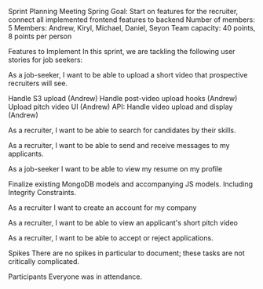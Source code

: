 Sprint Planning Meeting Spring Goal: Start on features for the recruiter, connect all implemented frontend features to backend Number of members: 5 Members: Andrew, Kiryl, Michael, Daniel, Seyon Team capacity: 40 points, 8 points per person

Features to Implement In this sprint, we are tackling the following user stories for job seekers:

As a job-seeker, I want to be able to upload a short video that prospective recruiters will see.

Handle S3 upload (Andrew) Handle post-video upload hooks (Andrew) Upload pitch video UI (Andrew) API: Handle video upload and display (Andrew)

As a recruiter, I want to be able to search for candidates by their skills.

As a recruiter, I want to be able to send and receive messages to my applicants.

As a job-seeker I want to be able to view my resume on my profile

Finalize existing MongoDB models and accompanying JS models. Including Integrity Constraints.

As a recruiter I want to create an account for my company

As a recruiter, I want to be able to view an applicant's short pitch video

As a recruiter, I want to be able to accept or reject applications.

Spikes There are no spikes in particular to document; these tasks are not critically complicated.

Participants Everyone was in attendance.
